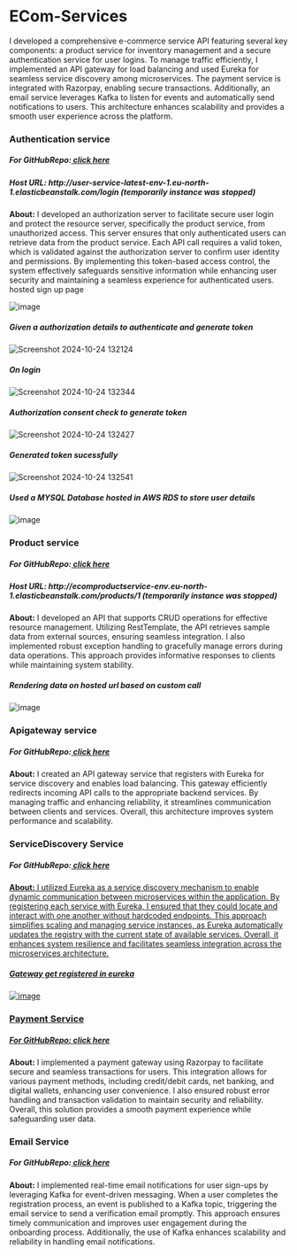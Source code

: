 # ECom-Services

<p>I developed a comprehensive e-commerce service API featuring several key components: a product service for inventory management and a secure authentication service for user logins. To manage traffic efficiently, I implemented an API gateway for load balancing and used Eureka for seamless service discovery among microservices. The payment service is integrated with Razorpay, enabling secure transactions. Additionally, an email service leverages Kafka to listen for events and automatically send notifications to users. This architecture enhances scalability and provides a smooth user experience across the platform.</p>

<h3>Authentication service</h3>
<h5>For GitHubRepo:<a href='https://github.com/ramya24-eng/EComUserService'> click here</a></h5>
<h5>Host URL: http://user-service-latest-env-1.eu-north-1.elasticbeanstalk.com/login (temporarily instance was stopped)</h5>
<p><b>About:</b> I developed an authorization server to facilitate secure user login and protect the resource server, specifically the product service, from unauthorized access. This server ensures that only authenticated users can retrieve data from the product service. Each API call requires a valid token, which is validated against the authorization server to confirm user identity and permissions. By implementing this token-based access control, the system effectively safeguards sensitive information while enhancing user security and maintaining a seamless experience for authenticated users.
hosted sign up page </p>

![image](https://github.com/user-attachments/assets/6f05437a-5cd9-4ef4-96ba-f6b38858ff21)

<h5>Given a authorization details to authenticate and generate token</h5> 

![Screenshot 2024-10-24 132124](https://github.com/user-attachments/assets/e7657271-8f86-42c4-bb7b-7518943bc34f)

<h5>On login</h5>

![Screenshot 2024-10-24 132344](https://github.com/user-attachments/assets/3d2109d0-574f-4019-b26d-f45d8925f424)

<h5>Authorization consent check to generate token</h5>

![Screenshot 2024-10-24 132427](https://github.com/user-attachments/assets/f0a216d5-010a-4ef1-bc0a-6a15a67905ad)

<h5>Generated token sucessfully</h5>

![Screenshot 2024-10-24 132541](https://github.com/user-attachments/assets/20c4bb12-2e3a-41c3-a5f7-b0b1e2ee0b1a)

<h5>Used a MYSQL Database hosted in AWS RDS to store user details</h5>

![image](https://github.com/user-attachments/assets/ee3810f2-7859-4725-baa6-ef4ca97d4397)


<h3>Product service </h3>
<h5>For GitHubRepo:<a href="https://github.com/ramya24-eng/EComProductService"> click here</a></h5>
<h5>Host URL: http://ecomproductservice-env.eu-north-1.elasticbeanstalk.com/products/1 (temporarily instance was stopped)</h5>
<p><b>About:</b> I developed an API that supports CRUD operations for effective resource management. Utilizing RestTemplate, the API retrieves sample data from external sources, ensuring seamless integration. I also implemented robust exception handling to gracefully manage errors during data operations. This approach provides informative responses to clients while maintaining system stability.</p>

<h5>Rendering data on hosted url based on custom call</h5>

![image](https://github.com/user-attachments/assets/db6b9de8-6ad3-499c-9548-471cbc09dd8d)

<h3>Apigateway service</h3>
<h5>For GitHubRepo:<a href="https://github.com/ramya24-eng/EcomAPIGateway"> click here</a></h5>
<p><b>About:</b> I created an API gateway service that registers with Eureka for service discovery and enables load balancing. This gateway efficiently redirects incoming API calls to the appropriate backend services. By managing traffic and enhancing reliability, it streamlines communication between clients and services. Overall, this architecture improves system performance and scalability.</p>

<h3>ServiceDiscovery Service</h3>
<h5>For GitHubRepo:<a href="https://github.com/ramya24-eng/EcomServiceDiscovery"> click here</h5>
<p><b>About:</b> I utilized Eureka as a service discovery mechanism to enable dynamic communication between microservices within the application. By registering each service with Eureka, I ensured that they could locate and interact with one another without hardcoded endpoints. This approach simplifies scaling and managing service instances, as Eureka automatically updates the registry with the current state of available services. Overall, it enhances system resilience and facilitates seamless integration across the microservices architecture.</p>
  
<h5>Gateway get registered in eureka</h5>
  
![image](https://github.com/user-attachments/assets/a3193e0d-5326-40a1-a2c5-c46b0b00ab37)


<h3>Payment Service</h3>
<h5>For GitHubRepo:<a href="https://github.com/ramya24-eng/EComPaymentService"> click here</a></h5>
</p><b>About:</b> I implemented a payment gateway using Razorpay to facilitate secure and seamless transactions for users. This integration allows for various payment methods, including credit/debit cards, net banking, and digital wallets, enhancing user convenience. I also ensured robust error handling and transaction validation to maintain security and reliability. Overall, this solution provides a smooth payment experience while safeguarding user data.</p>

<h3>Email Service</h3>
<h5>For GitHubRepo:<a href="https://github.com/ramya24-eng/EComEmailService"> click here</a></h5>
</p><b>About:</b> I implemented real-time email notifications for user sign-ups by leveraging Kafka for event-driven messaging. When a user completes the registration process, an event is published to a Kafka topic, triggering the email service to send a verification email promptly. This approach ensures timely communication and improves user engagement during the onboarding process. Additionally, the use of Kafka enhances scalability and reliability in handling email notifications.</p>





  

